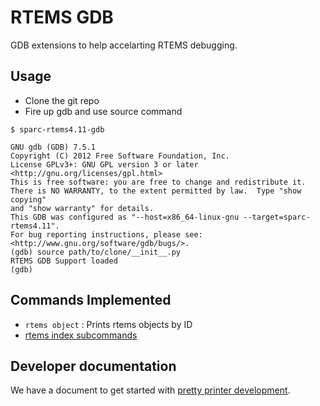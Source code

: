 # RTEMS GDB

GDB extensions to help accelarting RTEMS debugging.

## Usage
 - Clone the git repo
 - Fire up gdb and use source command

```
$ sparc-rtems4.11-gdb

GNU gdb (GDB) 7.5.1
Copyright (C) 2012 Free Software Foundation, Inc.
License GPLv3+: GNU GPL version 3 or later <http://gnu.org/licenses/gpl.html>
This is free software: you are free to change and redistribute it.
There is NO WARRANTY, to the extent permitted by law.  Type "show copying"
and "show warranty" for details.
This GDB was configured as "--host=x86_64-linux-gnu --target=sparc-rtems4.11".
For bug reporting instructions, please see:
<http://www.gnu.org/software/gdb/bugs/>.
(gdb) source path/to/clone/__init__.py
RTEMS GDB Support loaded
(gdb)
```

## Commands Implemented
 - `rtems object` : Prints rtems objects by ID
 - [rtems index subcommands](https://github.com/dbalan/rtems-gdb/wiki/Subcommands)

## Developer documentation
We have a document to get started with [pretty printer development](https://github.com/dbalan/rtems-gdb/wiki/Writing-a-pretty-printer).

